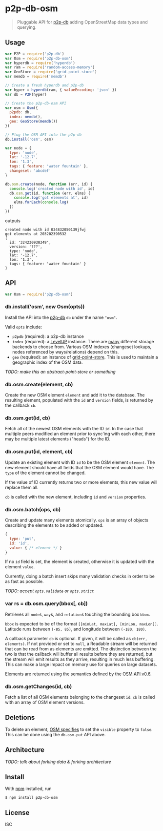 # p2p-db-osm

> Pluggable API for [p2p-db][p2p-db] adding OpenStreetMap data types and
> querying.

## Usage

```js
var P2P = require('p2p-db')
var Osm = require('p2p-db-osm')
var hyperdb = require('hyperdb')
var ram = require('random-access-memory')
var GeoStore = require('grid-point-store')
var memdb = require('memdb')

// Create a fresh hyperdb and p2p-db
var hyper = hyperdb(ram, { valueEncoding: 'json' })
var db = P2P(hyper)

// Create the p2p-db-osm API
var osm = Osm({
  p2pdb: db,
  index: memdb(),
  geo: GeoStore(memdb())
})

// Plug the OSM API into the p2p-db
db.install('osm', osm)

var node = {
  type: 'node',
  lat: '-12.7',
  lon: '1.3',
  tags: { feature: 'water fountain' },
  changeset: 'abcdef'
}

db.osm.create(node, function (err, id) {
  console.log('created node with id', id)
  db.osm.get(id, function (err, elms) {
    console.log('got elements at', id)
    elms.forEach(console.log)
  })
})
```

outputs

```
created node with id 034832050139jfwj
got elements at 203202390532
{
  id: '324230930349',
  version: '???',
  type: 'node',
  lat: '-12.7',
  lon: '1.3',
  tags: { feature: 'water fountain' }
}
```

## API

```js
var Osm = require('p2p-db-osm')
```

### db.install('osm', new Osm(opts))

Install the API into the [p2p-db](p2p-db) `db` under the name `"osm"`.

Valid `opts` include:

- `p2pdb` (required): a p2p-db instance
- `index` (required): a [LevelUP](https://github.com/level/levelup) instance. There are [many](https://github.com/Level/levelup/wiki/Modules#storage) different storage backends to choose from. Various OSM indexes (changeset lookups, nodes referenced by ways/relations) depend on this.
- `geo` (required): an instance of [grid-point-store](https://github.com/noffle/grid-point-store). This is used to maintain a geographic index of the OSM data.

*TODO: make this an abstract-point-store or something*

### db.osm.create(element, cb)

Create the new OSM element `element` and add it to the database. The resulting
element, populated with the `id` and `version` fields, is returned by the
callback `cb`.

### db.osm.get(id, cb)

Fetch all of the newest OSM elements with the ID `id`. In the case that multiple
peers modified an element prior to sync'ing with each other, there may be
multiple latest elements ("heads") for the ID.

### db.osm.put(id, element, cb)

Update an existing element with ID `id` to be the OSM element `element`. The new
element should have all fields that the OSM element would have. The `type` of
the element cannot be changed.

If the value of ID currently returns two or more elements, this new value will
replace them all.

`cb` is called with the new element, including `id` and `version` properties.

### db.osm.batch(ops, cb)

Create and update many elements atomically. `ops` is an array of objects
describing the elements to be added or updated.

```js
{
  type: 'put',
  id: 'id',
  value: { /* element */ }
}
```

If no `id` field is set, the element is created, otherwise it is updated with
the element `value`.

Currently, doing a batch insert skips many validation checks in order to be as
fast as possible.

*TODO: accept `opts.validate` or `opts.strict`*

### var rs = db.osm.query(bbox[, cb])

Retrieves all `node`s, `way`s, and `relation`s touching the bounding box `bbox`.

`bbox` is expected to be of the format `[[minLat, maxLat], [minLon, maxLon]]`.
Latitude runs between `(-85, 85)`, and longitude between `(-180, 180)`.

A callback parameter `cb` is optional. If given, it will be called as
`cb(err, elements)`. If not provided or set to `null`, a Readable stream will be
returned that can be read from as elements are emitted. The distinction between
the two is that the callback will buffer all results before they are returned,
but the stream will emit results as they arrive, resulting in much less
buffering. This can make a large impact on memory use for queries on large
datasets.

Elements are returned using the semantics defined by the [OSM API v0.6](https://wiki.openstreetmap.org/wiki/API_v0.6#Retrieving_map_data_by_bounding_box:_GET_.2Fapi.2F0.6.2Fmap).

### db.osm.getChanges(id, cb)

Fetch a list of all OSM elements belonging to the changeset `id`. `cb` is called
with an array of OSM element versions.

## Deletions

To delete an element, [OSM
specifies](https://wiki.openstreetmap.org/wiki/Elements#Common_attributes) to
set the `visible` property to `false`. This can be done using the `db.osm.put`
API above.

## Architecture

*TODO: talk about forking data & forking architecture*

## Install

With [npm](https://npmjs.org/) installed, run

```
$ npm install p2p-db-osm
```

## License

ISC

[p2p-db]: https://github.com/noffle/p2p-db

